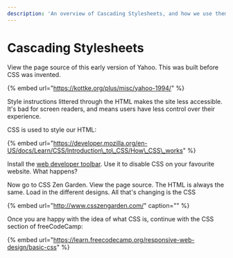 ```yaml
---
description: 'An overview of Cascading Stylesheets, and how we use them to style HTML'
---
```


# Cascading Stylesheets

View the page source of this early version of Yahoo. This was built before CSS was invented.

{% embed url="https://kottke.org/plus/misc/yahoo-1994/" %}

Style instructions littered through the HTML makes the site less accessible. It's bad for screen readers, and means users have less control over their experience.

CSS is used to style our HTML:

{% embed url="https://developer.mozilla.org/en-US/docs/Learn/CSS/Introduction\_to\_CSS/How\_CSS\_works" %}

Install the [web developer toolbar](%20https://www.google.co.uk/search?q=web+developer+toolbar). Use it to disable CSS on your favourite website. What happens?

Now go to CSS Zen Garden. View the page source. The HTML is always the same. Load in the different designs. All that's changing is the CSS

{% embed url="http://www.csszengarden.com/" caption="" %}

Once you are happy with the idea of what CSS is, continue with the CSS section of freeCodeCamp:

{% embed url="https://learn.freecodecamp.org/responsive-web-design/basic-css" %}

  






